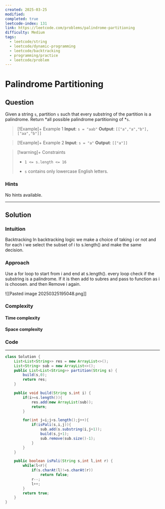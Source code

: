 ```yaml
---
created: 2025-03-25
modified: 
completed: true
leetcode-index: 131
link: https://leetcode.com/problems/palindrome-partitioning
difficulty: Medium
tags:
  - leetcode/string
  - leetcode/dynamic-programming
  - leetcode/backtracking
  - programming/practice
  - leetcode/problem
---
```

# Palindrome Partitioning

## Question
Given a string `s`, partition `s` such that every <span data-keyword="substring-nonempty">substring</span> of the partition is a <span data-keyword="palindrome-string">palindrome</span>. Return *all possible palindrome partitioning of *`s`.

 

>[!Example]+ Example 1
>**Input**: `s = "aab"`
>**Output**: `[["a","a","b"],["aa","b"]]
`

>[!Example]+ Example 2
>**Input**: `s = "a"`
>**Output**: `[["a"]]
`

>[!warning]+ Constraints
>- `1 <= s.length <= 16`
>
>- `s` contains only lowercase English letters.
### Hints
No hints available.

---
## Solution

### Intuition
Backtracking
In backtracking logic we make a choice of taking i or not and for each i we select the subset of i to s.length() and make the same decision.


### Approach
Use a for loop to start from i and end at s.length().
every loop check if the substring is a palindrome.
If it is then add to subres and pass to function as i is choosen.
and then Remove i again.

![[Pasted image 20250325195048.png]]
### Complexity

#### Time complexity


#### Space complexity


### Code
---
```java
class Solution {
    List<List<String>> res = new ArrayList<>();
    List<String> sub = new ArrayList<>();
    public List<List<String>> partition(String s) {
        build(s,0);
        return res;
    }

    public void build(String s,int i) {
        if(i>=s.length()){
            res.add(new ArrayList(sub));
            return;
        }

        for(int j=i;j<s.length();j++){
            if(isPali(s,i,j)){
                sub.add(s.substring(i,j+1));
                build(s,j+1);
                sub.remove(sub.size()-1);
            }
        }
    }

    public boolean isPali(String s,int l,int r) {
        while(l<r){
            if(s.charAt(l)!=s.charAt(r))
                return false;
            r--;
            l++;
        }
        return true;
    }
}
```